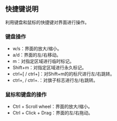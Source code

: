 ## 快捷键说明

利用键盘和鼠标的快捷键对界面进行操作。

### 键盘操作

- w/s：界面的放大/缩小。
- a/d：界面的左/右移动。
- m：对指定区域进行临时标记。
- Shift+m：对指定区域进行永久标记。
- ctrl+[ / ctrl+]：对Shift+m的的标尺进行左/右跳转。
- ctrl+, / ctrl+.：对旗子标志进行左/右跳转。

### 鼠标和键盘的操作

- Ctrl + Scroll wheel：界面的放大/缩小。
- Ctrl + Click + Drag：界面的左/右拖动。
